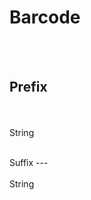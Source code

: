 # Barcode

<br><br> 

Prefix 
---
<br>  <br> 
String <br> 
 <br>
<ul> 
</ul>
Suffix 
---
<br>  <br> 
String <br> 
 <br>
<ul> 
</ul>

